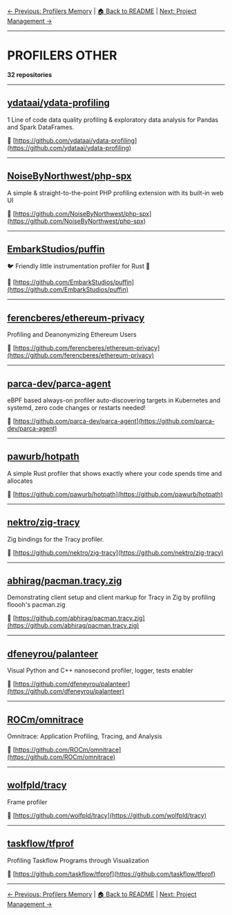 [← Previous: Profilers Memory](profilers-memory.txt) | [🏠 Back to README](../README.md) | [Next: Project Management →](project-management.txt)

---

# PROFILERS OTHER

**32 repositories**

---

## [ydataai/ydata-profiling](https://github.com/ydataai/ydata-profiling)

1 Line of code data quality profiling & exploratory data analysis for Pandas and Spark DataFrames.

🔗 [https://github.com/ydataai/ydata-profiling](https://github.com/ydataai/ydata-profiling)

---

## [NoiseByNorthwest/php-spx](https://github.com/NoiseByNorthwest/php-spx)

A simple & straight-to-the-point PHP profiling extension with its built-in web UI

🔗 [https://github.com/NoiseByNorthwest/php-spx](https://github.com/NoiseByNorthwest/php-spx)

---

## [EmbarkStudios/puffin](https://github.com/EmbarkStudios/puffin)

🐦 Friendly little instrumentation profiler for Rust 🦀

🔗 [https://github.com/EmbarkStudios/puffin](https://github.com/EmbarkStudios/puffin)

---

## [ferencberes/ethereum-privacy](https://github.com/ferencberes/ethereum-privacy)

Profiling and Deanonymizing Ethereum Users

🔗 [https://github.com/ferencberes/ethereum-privacy](https://github.com/ferencberes/ethereum-privacy)

---

## [parca-dev/parca-agent](https://github.com/parca-dev/parca-agent)

eBPF based always-on profiler auto-discovering targets in Kubernetes and systemd, zero code changes or restarts needed!

🔗 [https://github.com/parca-dev/parca-agent](https://github.com/parca-dev/parca-agent)

---

## [pawurb/hotpath](https://github.com/pawurb/hotpath)

A simple Rust profiler that shows exactly where your code spends time and allocates

🔗 [https://github.com/pawurb/hotpath](https://github.com/pawurb/hotpath)

---

## [nektro/zig-tracy](https://github.com/nektro/zig-tracy)

Zig bindings for the Tracy profiler.

🔗 [https://github.com/nektro/zig-tracy](https://github.com/nektro/zig-tracy)

---

## [abhirag/pacman.tracy.zig](https://github.com/abhirag/pacman.tracy.zig)

Demonstrating client setup and client markup for Tracy in Zig by profiling floooh's pacman.zig

🔗 [https://github.com/abhirag/pacman.tracy.zig](https://github.com/abhirag/pacman.tracy.zig)

---

## [dfeneyrou/palanteer](https://github.com/dfeneyrou/palanteer)

Visual Python and C++ nanosecond profiler, logger, tests enabler

🔗 [https://github.com/dfeneyrou/palanteer](https://github.com/dfeneyrou/palanteer)

---

## [ROCm/omnitrace](https://github.com/ROCm/omnitrace)

Omnitrace: Application Profiling, Tracing, and Analysis

🔗 [https://github.com/ROCm/omnitrace](https://github.com/ROCm/omnitrace)

---

## [wolfpld/tracy](https://github.com/wolfpld/tracy)

Frame profiler

🔗 [https://github.com/wolfpld/tracy](https://github.com/wolfpld/tracy)

---

## [taskflow/tfprof](https://github.com/taskflow/tfprof)

Profiling Taskflow Programs through Visualization

🔗 [https://github.com/taskflow/tfprof](https://github.com/taskflow/tfprof)

---


[← Previous: Profilers Memory](profilers-memory.txt) | [🏠 Back to README](../README.md) | [Next: Project Management →](project-management.txt)
